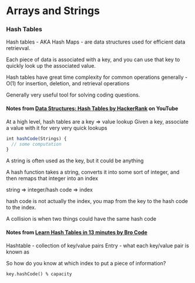 # Arrays and Strings

### Hash Tables

Hash tables - AKA Hash Maps - are data structures used for efficient data retrievval. 

Each piece of data is associated with a key, and you can use that key to quickly look up the associated value.

Hash tables have great time complexity for common operations generally - O(1) for insertion, deletion, and retrieval operations

Generally very useful tool for solving coding questions. 

#### Notes from [Data Structures: Hash Tables by HackerRank](https://youtu.be/shs0KM3wKv8?si=qGsP-3Tp6qcjV2Uu) on YouTube

At a high level, hash tables are a key => value lookup 
Given a key, associate a value with it for very very quick lookups

``` javascript
int hashCode(Strings) {
  // some computation
}
```

A string is often  used as the key, but it could be anything

A hash function takes a string, converts it into some sort of integer, and then remaps that integer into an index

string => integer/hash code => index

hash code is not actually the index, you map from the key to the hash code to the index.

A collision is when two things could have the same hash code

#### Notes from [Learn Hash Tables in 13 minutes by Bro Code](https://youtu.be/FsfRsGFHuv4?si=Ce9IzKH-EmlGnERo)

Hashtable - collection of key/value pairs
Entry - what each key/value pair is known as

So how do you know at which index to put a piece of information? 

`key.hashCode() % capacity`